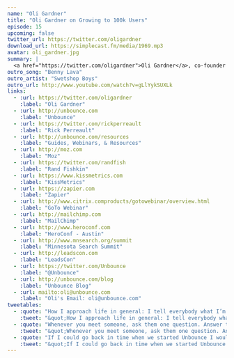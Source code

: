 ```yaml
---
name: "Oli Gardner"
title: "Oli Gardner on Growing to 100k Users"
episode: 15
upcoming: false
twitter_url: https://twitter.com/oligardner
download_url: https://simplecast.fm/media/1969.mp3
avatar: oli_gardner.jpg
summary: |
  <a href="https://twitter.com/oligardner">Oli Gardner</a>, co-founder of <a href="http://unbounce.com">Unbounce</a>, talks about the marketing and integrations they did in the early stages to grow their product, and about the transition that he’s making from being Creative Director of the company to more of a public speaking role.
outro_song: "Benny Lava"
outro_artist: "Swetshop Boys"
outro_url: http://www.youtube.com/watch?v=gLlYykSUXLk
links:
  - :url: https://twitter.com/oligardner
    :label: "Oli Gardner"
  - :url: http://unbounce.com
    :label: "Unbounce"
  - :url: https://twitter.com/rickperreault
    :label: "Rick Perreault"
  - :url: http://unbounce.com/resources
    :label: "Guides, Webinars, & Resources"
  - :url: http://moz.com
    :label: "Moz"
  - :url: https://twitter.com/randfish
    :label: "Rand Fishkin"
  - :url: https://www.kissmetrics.com
    :label: "KissMetrics"
  - :url: https://zapier.com
    :label: "Zapier"
  - :url: http://www.citrix.comproducts/gotowebinar/overview.html
    :label: "GoTo Webinar"
  - :url: http://mailchimp.com
    :label: "MailChimp"
  - :url: http://www.heroconf.com
    :label: "HeroConf - Austin"
  - :url: http://www.mnsearch.org/summit
    :label: "Minnesota Search Summit"
  - :url: http://leadscon.com
    :label: "LeadsCon"
  - :url: https://twitter.com/Unbounce
    :label: "@Unbounce"
  - :url: http://unbounce.com/blog
    :label: "Unbounce Blog"
  - :url: mailto:oli@unbounce.com
    :label: "Oli's Email: oli@unbounce.com"
tweetables:
  - :quote: "How I approach life in general: I tell everybody what I’m gonna do, so then I have to do it."
    :tweet: "&quot;How I approach life in general: I tell everybody what I’m gonna do, so then I have to do it.&quot; -@oligardner"
  - :quote: "Whenever you meet someone, ask them one question. Answer ten."
    :tweet: "&quot;Whenever you meet someone, ask them one question. Answer ten."
  - :quote: "If I could go back in time when we started Unbounce I would kiss myself on the mouth & change nothing"
    :tweet: "&quot;If I could go back in time when we started Unbounce I would kiss myself on the mouth & change nothing&quot; -@oligardner"
---
```


